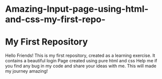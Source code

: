 # Amazing-Input-page-using-html-and-css-my-first-repo-
# My First Repository
Hello Friends! This is my first repository, created as a learning exercise. 
It contains a beautiful login Page created using pure html and css
Help me if you find any bug in my code and share your ideas with me. This
will made my journey amazing!
